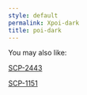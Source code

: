 ```yaml
---
style: default
permalink: Xpoi-dark
title: poi-dark
---
```

You may also like:

[SCP-2443](http://scp-wiki.net/scp-2443)

[SCP-1151](http://scp-wiki.net/scp-1151)
